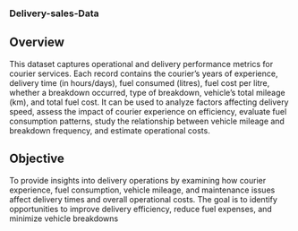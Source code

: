 ### Delivery-sales-Data
## Overview 
This dataset captures operational and delivery performance metrics for courier services. Each record contains the courier’s years of experience, delivery time (in hours/days), fuel consumed (litres), fuel cost per litre, whether a breakdown occurred, type of breakdown, vehicle’s total mileage (km), and total fuel cost. It can be used to analyze factors affecting delivery speed, assess the impact of courier experience on efficiency, evaluate fuel consumption patterns, study the relationship between vehicle mileage and breakdown frequency, and estimate operational costs.
## Objective 
To provide insights into delivery operations by examining how courier experience, fuel consumption, vehicle mileage, and maintenance issues affect delivery times and overall operational costs. The goal is to identify opportunities to improve delivery efficiency, reduce fuel expenses, and minimize vehicle breakdowns
